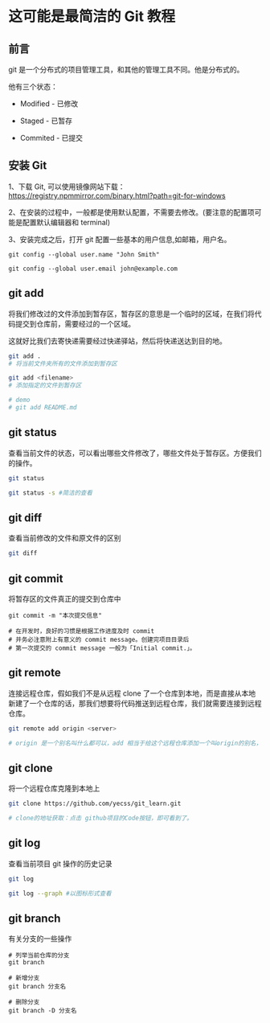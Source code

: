# 这可能是最简洁的 Git 教程

## 前言

git 是一个分布式的项目管理工具，和其他的管理工具不同。他是分布式的。

他有三个状态：

-   Modified - 已修改

-   Staged - 已暂存

-   Commited - 已提交

## 安装 Git

1、下载 Git, 可以使用镜像网站下载：https://registry.npmmirror.com/binary.html?path=git-for-windows

2、在安装的过程中，一般都是使用默认配置，不需要去修改。(要注意的配置项可能是配置默认编辑器和 terminal)

3、安装完成之后，打开 git 配置一些基本的用户信息,如邮箱，用户名。

```
git config --global user.name "John Smith"

git config --global user.email john@example.com
```

## git add

将我们修改过的文件添加到暂存区，暂存区的意思是一个临时的区域，在我们将代码提交到仓库前，需要经过的一个区域。

这就好比我们去寄快递需要经过快递驿站，然后将快递送达到目的地。

```bash
git add .
# 将当前文件夹所有的文件添加到暂存区

git add <filename>
# 添加指定的文件到暂存区

# demo
# git add README.md
```

## git status

查看当前文件的状态，可以看出哪些文件修改了，哪些文件处于暂存区。方便我们的操作。

```bash
git status

git status -s #简洁的查看
```

## git diff

查看当前修改的文件和原文件的区别

```bash
git diff
```

## git commit

将暂存区的文件真正的提交到仓库中

```
git commit -m "本次提交信息"

# 在开发时，良好的习惯是根据工作进度及时 commit
# 并务必注意附上有意义的 commit message。创建完项目目录后
# 第一次提交的 commit message 一般为「Initial commit.」。
```

## git remote

连接远程仓库，假如我们不是从远程 clone 了一个仓库到本地，而是直接从本地新建了一个仓库的话，那我们想要将代码推送到远程仓库，我们就需要连接到远程仓库。

```bash
git remote add origin <server>

# origin 是一个别名叫什么都可以，add 相当于给这个远程仓库添加一个叫origin的别名，方便后续的push
```

## git clone

将一个远程仓库克隆到本地上

```bash
git clone https://github.com/yecss/git_learn.git

# clone的地址获取：点击 github项目的Code按钮，即可看到了。
```

## git log

查看当前项目 git 操作的历史记录

```bash
git log

git log --graph #以图标形式查看
```

## git branch

有关分支的一些操作

```
# 列举当前仓库的分支
git branch

# 新增分支
git branch 分支名

# 删除分支
git branch -D 分支名

```
